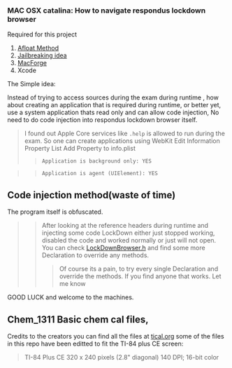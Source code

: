 ### MAC OSX catalina: How to navigate respondus lockdown browser
Required for this project

1. [Afloat Method](https://github.com/millenomi/afloat)
2. [Jailbreaking idea](https://github.com/Flipboard/FLEX)
3. [MacForge](https://github.com/w0lfschild/MacForge)
4. Xcode

The Simple idea: 

Instead of trying to access sources during the exam during runtime , how about creating an application that is required during runtime, or better yet, use a system application thats read only and can allow code injection, 
 No need to do code injection into respondus lockdown browser itself. 
> I found out Apple Core services like `.help` is allowed to run during the exam.
> So one can create applications using WebKit 
> Edit Information Property List
> Add Property to info.plist 
>> `Application is background only: YES`

>> `Application is agent (UIElement): YES`


## Code injection method(waste of time)

The program itself is obfuscated. 
>> After looking at the reference headers during runtime and injecting some code
>> LockDown  either just stopped working, disabled the code and worked normally or just will not open. 
>> You can check [LockDownBrowser.h](https://github.com/cdsetadmin/Chem_1311/blob/master/LockDownBrowser.h) and find some more Declaration to override any methods.
>>> Of course its a pain, to try every single Declaration and override the methods. If you find anyone that works. Let me know

GOOD LUCK and welcome to the machines. 


## Chem_1311 Basic chem cal files,
Credits to the creators you can find all the files at [tical.org](https://www.ticalc.org/) some of the files in this repo have been editted to fit the TI-84 plus CE screen:

> TI-84 Plus CE
> 320 x 240 pixels (2.8" diagonal)
> 140 DPI; 16-bit color 


